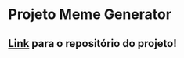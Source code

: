 # Projeto Meme Generator

## [Link](https://github.com/Lucas-Almeida-SD/Trybe-Projeto_5-Meme_Generator) para o repositório do projeto!